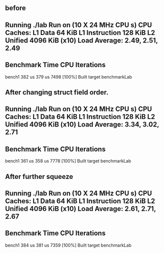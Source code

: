 ## before
Running ./lab
Run on (10 X 24 MHz CPU s)
CPU Caches:
  L1 Data 64 KiB
  L1 Instruction 128 KiB
  L2 Unified 4096 KiB (x10)
Load Average: 2.49, 2.51, 2.49
-----------------------------------------------------
Benchmark           Time             CPU   Iterations
-----------------------------------------------------
bench1            382 us          379 us         7498
[100%] Built target benchmarkLab

## After changing struct field order.
Running ./lab
Run on (10 X 24 MHz CPU s)
CPU Caches:
  L1 Data 64 KiB
  L1 Instruction 128 KiB
  L2 Unified 4096 KiB (x10)
Load Average: 3.34, 3.02, 2.71
-----------------------------------------------------
Benchmark           Time             CPU   Iterations
-----------------------------------------------------
bench1            361 us          358 us         7778
[100%] Built target benchmarkLab


## After further squeeze
Running ./lab
Run on (10 X 24 MHz CPU s)
CPU Caches:
  L1 Data 64 KiB
  L1 Instruction 128 KiB
  L2 Unified 4096 KiB (x10)
Load Average: 2.61, 2.71, 2.67
-----------------------------------------------------
Benchmark           Time             CPU   Iterations
-----------------------------------------------------
bench1            384 us          381 us         7359
[100%] Built target benchmarkLab